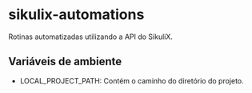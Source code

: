 # sikulix-automations
Rotinas automatizadas utilizando a API do SikuliX.

## Variáveis de ambiente
* LOCAL_PROJECT_PATH: Contém o caminho do diretório do projeto.